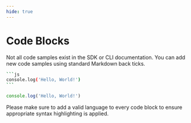 ```yaml
---
hide: true
---
```


<!-- does not need translation -->

# Code Blocks

<!-- markdownlint-disable code-fence-style -->

Not all code samples exist in the SDK or CLI documentation. You can add new code
samples using standard Markdown back ticks.

~~~sh
```js
console.log('Hello, World!')
```
~~~

<H>

```js
console.log('Hello, World!')
```

</H>

<Message>
  Please make sure to add a valid language to every code block to ensure
  appropriate syntax highlighting is applied.
</Message>

<!-- markdownlint-enable code-fence-style -->
